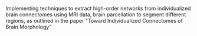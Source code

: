  Implementing techniques to extract high-order networks from individualized brain connectomes using MRI data, brain
parcellation to segment different regions, as outlined in the paper "Toward Individualized Connectomes of Brain Morphology" 
